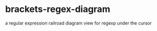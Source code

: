 brackets-regex-diagram
======================

a regular expression railroad diagram view for regexp under the cursor
